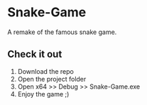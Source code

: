 # Snake-Game 
A remake of the famous snake game.

## Check it out
1. Download the repo
2. Open the project folder
3. Open x64 >> Debug >> Snake-Game.exe
4. Enjoy the game ;)
